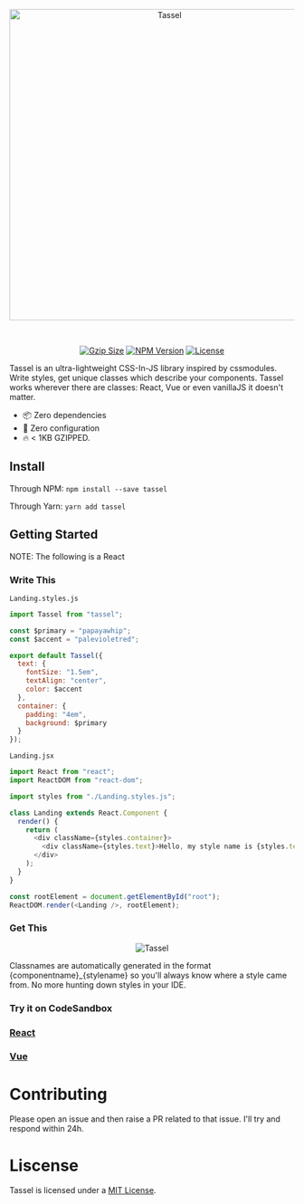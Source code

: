 <p align="center"><a href="#" target="_blank" rel="noopener noreferrer"><img width="550"
                                                                             src="https://i.imgur.com/WztPF0R.png"
                                                                             alt="Tassel">
</a></p>

<br>
<p align="center">
    <a href="https://unpkg.com/tassel@latest/src/tassel.js"><img
            src="http://img.badgesize.io/https://unpkg.com/tassel@latest/src/tassel.min.js?compression=gzip&style=flat-square&colorB=51C838"
            alt="Gzip Size"></a>
    <a href="https://www.npmjs.com/package/tassel"><img src="https://img.shields.io/npm/v/tassel.svg?style=flat-square&colorB=51C838"
                                                       alt="NPM Version"></a>
    <a href="https://github.com/iamkun/dayjs/blob/master/LICENSE"><img
            src="https://img.shields.io/badge/license-MIT-brightgreen.svg?style=flat-square" alt="License"></a>
    <br>
</p>


Tassel is an ultra-lightweight CSS-In-JS library inspired by cssmodules. Write styles, get unique classes which describe your components. Tassel works wherever there are classes: React, Vue or even vanillaJS it doesn't matter.

- 📦 Zero dependencies
- 🔧 Zero configuration 
- 🔥 < 1KB GZIPPED. 

## Install

Through NPM:
`npm install --save tassel`

Through Yarn:
`yarn add tassel`

## Getting Started

NOTE: The following is a React
### Write This

`Landing.styles.js`
```javascript
import Tassel from "tassel";

const $primary = "papayawhip";
const $accent = "palevioletred";

export default Tassel({
  text: {
    fontSize: "1.5em",
    textAlign: "center",
    color: $accent
  },
  container: {
    padding: "4em",
    background: $primary
  }
});
```

`Landing.jsx`

```javascript
import React from "react";
import ReactDOM from "react-dom";

import styles from "./Landing.styles.js";

class Landing extends React.Component {
  render() {
    return (
      <div className={styles.container}>
        <div className={styles.text}>Hello, my style name is {styles.text}</div>
      </div>
    );
  }
}

const rootElement = document.getElementById("root");
ReactDOM.render(<Landing />, rootElement);
```
### Get This
<p align="center">
<img src="https://i.imgur.com/O52Xcuq.png" alt="Tassel"></p>

Classnames are automatically generated in the format {componentname}_{stylename} so you'll always know where a style came from. No more hunting down styles in your IDE.

### Try it on CodeSandbox

### [React](https://codesandbox.io/s/547jpwokpk)

### [Vue](https://codesandbox.io/s/m7v2p83zm8)

# Contributing

Please open an issue and then raise a PR related to that issue. I'll try and respond within 24h.

# Liscense

Tassel is licensed under a [MIT License](https://github.com/JakeCooper/Tassel/blob/master/LISCENSE).
